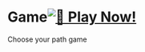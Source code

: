 # Game[![🚀 Play Now!](https://img.shields.io/badge/🚀-Play%20Now!-0a84ff?style=for-the-badge&logo=gamepad&logoColor=white)](https://lokendra-111.github.io/Game/)
Choose your path game
